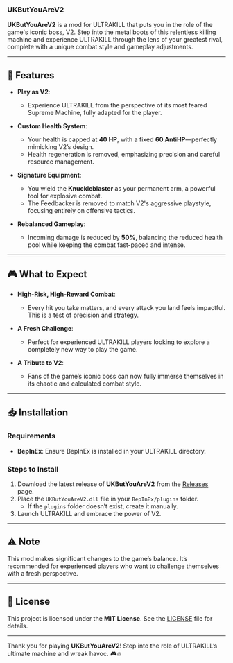 ### **UKButYouAreV2**

**UKButYouAreV2** is a mod for ULTRAKILL that puts you in the role of the game's iconic boss, V2. Step into the metal boots of this relentless killing machine and experience ULTRAKILL through the lens of your greatest rival, complete with a unique combat style and gameplay adjustments.

---

## 🌟 Features

- **Play as V2**:
  - Experience ULTRAKILL from the perspective of its most feared Supreme Machine, fully adapted for the player.

- **Custom Health System**:
  - Your health is capped at **40 HP**, with a fixed **60 AntiHP**—perfectly mimicking V2’s design.
  - Health regeneration is removed, emphasizing precision and careful resource management.

- **Signature Equipment**:
  - You wield the **Knuckleblaster** as your permanent arm, a powerful tool for explosive combat.
  - The Feedbacker is removed to match V2's aggressive playstyle, focusing entirely on offensive tactics.

- **Rebalanced Gameplay**:
  - Incoming damage is reduced by **50%**, balancing the reduced health pool while keeping the combat fast-paced and intense.

---

## 🎮 What to Expect

- **High-Risk, High-Reward Combat**:
  - Every hit you take matters, and every attack you land feels impactful. This is a test of precision and strategy.

- **A Fresh Challenge**:
  - Perfect for experienced ULTRAKILL players looking to explore a completely new way to play the game.

- **A Tribute to V2**:
  - Fans of the game’s iconic boss can now fully immerse themselves in its chaotic and calculated combat style.

---

## 📥 Installation

### Requirements
- **BepInEx**: Ensure BepInEx is installed in your ULTRAKILL directory.

### Steps to Install
1. Download the latest release of **UKButYouAreV2** from the [Releases](https://github.com/MrRaposinha/UKButYouAreV2/releases) page.
2. Place the `UKButYouAreV2.dll` file in your `BepInEx/plugins` folder.
   - If the `plugins` folder doesn’t exist, create it manually.
3. Launch ULTRAKILL and embrace the power of V2.

---

## ⚠️ Note

This mod makes significant changes to the game’s balance. It’s recommended for experienced players who want to challenge themselves with a fresh perspective.

---

## 📜 License

This project is licensed under the **MIT License**. See the [LICENSE](LICENSE) file for details.

---

Thank you for playing **UKButYouAreV2**! Step into the role of ULTRAKILL’s ultimate machine and wreak havoc. 🎮🔥
